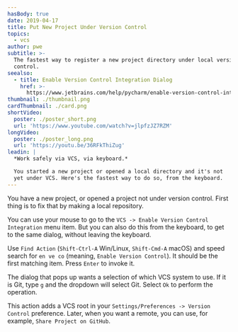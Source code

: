 ```yaml
---
hasBody: true
date: 2019-04-17
title: Put New Project Under Version Control
topics:
  - vcs
author: pwe
subtitle: >-
  The fastest way to register a new project directory under local version
  control.
seealso:
  - title: Enable Version Control Integration Dialog
    href: >-
      https://www.jetbrains.com/help/pycharm/enable-version-control-integration-dialog.html#Enable_Version_Control_Integration_Dialog.xml
thumbnail: ./thumbnail.png
cardThumbnail: ./card.png
shortVideo:
  poster: ./poster_short.png
  url: 'https://www.youtube.com/watch?v=jlpfzJZ7RZM'
longVideo:
  poster: ./poster_long.png
  url: 'https://youtu.be/36RFkThiZug'
leadin: |
  *Work safely via VCS, via keyboard.*    

  You started a new project or opened a local directory and it's not 
  yet under VCS. Here's the fastest way to do so, from the keyboard.
---
```


You have a new project, or opened a project not under version control. First 
thing is to fix that by making a local repository.

You can use your mouse to go to the `VCS -> Enable Version Control Integration` 
menu item. But you can also do this from the keyboard, to get to the same 
dialog, without leaving the keyboard.

Use `Find Action` (`Shift-Ctrl-A` Win/Linux, `Shift-Cmd-A` macOS) and speed 
search for `en ve co` (meaning, `Enable Version Control`). It should be the 
first matching item. Press `Enter` to invoke it.

The dialog that pops up wants a selection of which VCS system to use. If it 
is Git, type `g` and the dropdown will select Git. Select `Ok` to perform 
the operation.

This action adds a VCS root in your 
`Settings/Preferences -> Version Control` preference. Later, when you want 
a remote, you can use, for example, `Share Project on GitHub`.
